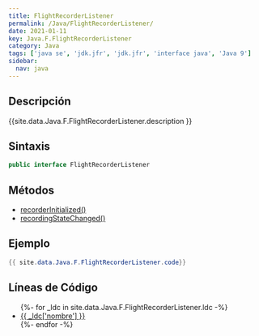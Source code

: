 ```yaml
---
title: FlightRecorderListener
permalink: /Java/FlightRecorderListener/
date: 2021-01-11
key: Java.F.FlightRecorderListener
category: Java
tags: ['java se', 'jdk.jfr', 'jdk.jfr', 'interface java', 'Java 9']
sidebar: 
  nav: java
---
```


## Descripción
{{site.data.Java.F.FlightRecorderListener.description }}

## Sintaxis
~~~java
public interface FlightRecorderListener
~~~

## Métodos
* [recorderInitialized()](/Java/FlightRecorderListener/recorderInitialized)
* [recordingStateChanged()](/Java/FlightRecorderListener/recordingStateChanged)

## Ejemplo
~~~java
{{ site.data.Java.F.FlightRecorderListener.code}}
~~~

## Líneas de Código
<ul>
{%- for _ldc in site.data.Java.F.FlightRecorderListener.ldc -%}
   <li>
       <a href="{{_ldc['url'] }}">{{ _ldc['nombre'] }}</a>
   </li>
{%- endfor -%}
</ul>
